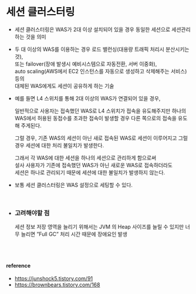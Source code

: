 # 세션 클러스터링

+ 세션 클러스터링은 WAS가 2대 이상 설치되어 있을 경우 동일한 세션으로 세션관리 하는 것을 의미

+ 두 대 이상의 WAS를 이용하는 경우 로드 밸런싱(대용량 트래픽 처리시 분산시키는 것),   
  또는 failover(장애 발생시 예비시스템으로 자동전환, 서버 이중화),   
  auto scaling(AWS에서 EC2 인스턴스를 자동으로 생성하고 삭제해주는 서비스) 등의   
  대체된 WAS에게도 세션이 공유하게 하는 기술

+ 예를 들면 L4 스위치를 통해 2대 이상의 WAS가 연결되어 있을 경우, 
  
  일반적으로 사용자는 접속했던 WAS로 L4 스위치가 접속을 유도해주지만 하나의 WAS에서 허용된 동접수를 초과한 접속이 발생할 경우 다른 쪽으로의 접속을 유도해 주게된다. 

  그럴 경우, 기존 WAS의 세션이 아닌 새로 접속된 WAS로 세션이 이루어지고 그럴 경우 세션에 대한 처리 불일치가 발생한다.

  그래서 각 WAS에 대한 세션을 하나의 세션으로 관리하게 함으로써   
  설사 사용자가 기존에 접속했던 WAS가 아닌 새로운 WAS로 접속하더라도    
  세션은 하나로 관리되기 때문에 세션에 대한 불일치가 발생하지 않는다.

+ 보통 세션 클러스터링은 WAS 설정으로 세팅할 수 있다.

<br>

+ ### 고려해야할 점   
    세션 정보 저장 영역을 늘리기 위해서는 JVM 의 Heap 사이즈를 늘릴 수 있지만 너무
    늘리면 ”Full GC” 처리 시간 때문에 장애요인 발생

<br>
<br>

#### reference
+ https://junshock5.tistory.com/91
+ https://brownbears.tistory.com/168